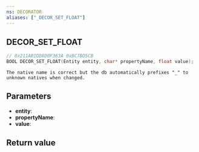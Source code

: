 ```yaml
---
ns: DECORATOR
aliases: ["_DECOR_SET_FLOAT"]
---
```

## DECOR_SET_FLOAT

```c
// 0x211AB1DD8D0F363A 0xBC7BD5CB
BOOL DECOR_SET_FLOAT(Entity entity, char* propertyName, float value);
```

```
The native name is correct but the db automatically prefixes "_" to unknown natives when changed.  
```

## Parameters
* **entity**: 
* **propertyName**: 
* **value**: 

## Return value
